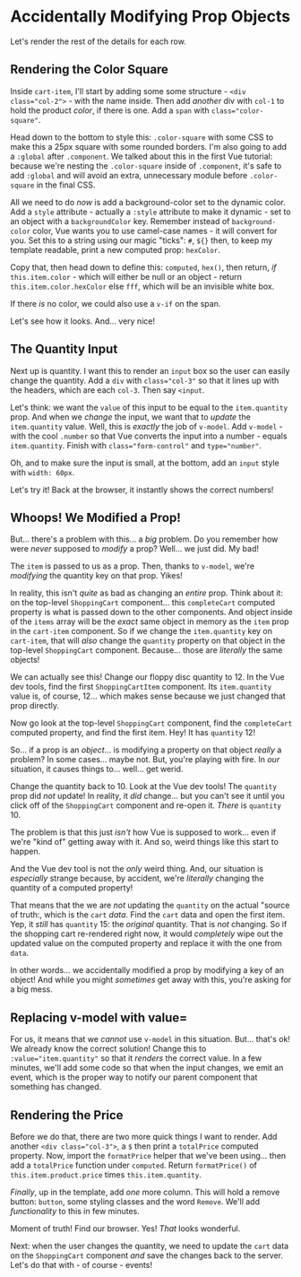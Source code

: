 # Accidentally Modifying Prop Objects

Let's render the rest of the details for each row.

## Rendering the Color Square

Inside `cart-item`, I'll start by adding some some structure -
`<div class="col-2">` - with the name inside. Then add *another* div with
`col-1` to hold the product *color*, if there is one. Add a `span` with
`class="color-square"`.

Head down to the bottom to style this: `.color-square` with some CSS to make this
a 25px square with some rounded borders. I'm also going to add a `:global` after
`.component`. We talked about this in the first Vue tutorial: because we're nesting
the `.color-square` inside of `.component`, it's safe to add `:global` and will
avoid an extra, unnecessary module before `.color-square` in the final CSS.

All we need to do *now* is add a background-color set to the dynamic color. Add
a `style` attribute - actually a `:style` attribute to make it dynamic - set to
an object with a `backgroundColor` key. Remember instead of `background-color`
color, Vue wants you to use camel-case names - it will convert for you. Set this
to a string using our magic "ticks": `#`, `${}` then, to keep my template readable,
print a new computed prop: `hexColor`.

Copy that, then head down to define this: `computed`, `hex()`, then return,
*if* `this.item.color` - which will either be null or an object - return
`this.item.color.hexColor` else `fff`, which will be an invisible white box.

If there *is* no color, we could also use a `v-if` on the span.

Let's see how it looks. And... very nice!

## The Quantity Input

Next up is quantity. I want this to render an `input` box so the user can easily
change the quantity. Add a `div` with `class="col-3"` so that it lines up with
the headers, which are each `col-3`. Then say `<input`.

Let's think: we want the `value` of this input to be equal to the `item.quantity`
prop. And when we *change* the input, we want that to *update* the `item.quantity`
value. Well, this is *exactly* the job of `v-model`. Add `v-model` - with the cool
`.number` so that Vue converts the input into a number - equals `item.quantity`.
Finish with `class="form-control"` and `type="number"`.

Oh, and to make sure the input is small, at the bottom, add an `input` style
with `width: 60px`.

Let's try it! Back at the browser, it instantly shows the correct numbers!

## Whoops! We Modified a Prop!

But... there's a problem with this... a *big* problem. Do you remember how were
*never* supposed to *modify* a prop? Well... we just did. My bad!

The `item` is passed to us as a prop. Then, thanks to `v-model`, we're
*modifying* the quantity key on that prop. Yikes!

In reality, this isn't *quite* as bad as changing an *entire* prop. Think about
it: on the top-level `ShoppingCart` component... this `completeCart` computed
property is what is passed down to the other components. And object inside
of the `items` array will be the *exact* same object in memory as the `item` prop
in the `cart-item` component. So if we change the `item.quantity` key on `cart-item`,
that will *also* change the `quantity` property on that object in the top-level
`ShoppingCart` component. Because... those are *literally* the same objects!

We can actually see this! Change our floppy disc quantity to 12. In the Vue dev
tools, find the first `ShoppingCartItem` component. Its `item.quantity` value
is, of course, 12... which makes sense because we just changed that prop directly.

Now go look at the top-level `ShoppingCart` component, find the `completeCart`
computed property, and find the first item. Hey! It has `quantity` 12!

So... if a prop is an *object*... is modifying a property on that object *really*
a problem? In some cases... maybe not. But, you're playing with fire. In *our*
situation, it causes things to... well... get werid.

Change the quantity back to 10. Look at the Vue dev tools! The `quantity` prop
did *not* update! In reality, it *did* change... but you can't see it until you
click off of the `ShoppingCart` component and re-open it. *There* is `quantity` 10.

The problem is that this just *isn't* how Vue is supposed to work... even if we're
"kind of" getting away with it. And so, weird things like this start to happen.

And the Vue dev tool is not the *only* weird thing. And, our situation is *especially*
strange because, by accident, we're *literally* changing the quantity of a computed
property!

That means that the we are *not* updating the `quantity` on the actual "source of
truth:, which is the `cart` *data*. Find the `cart` data and open the first item.
Yep, it *still* has `quantity` 15: the *original* quantity. That is *not* changing.
So if the shopping cart re-rendered right now, it would *completely* wipe out the
updated value on the computed property and replace it with the one from `data`.

In other words... we accidentally modified a prop by modifying a key of an object!
And while you might *sometimes* get away with this, you're asking for a big mess.

## Replacing v-model with value=

For us, it means that we *cannot* use `v-model` in this situation. But... that's
ok! We already know the correct solution! Change this to `:value="item.quantity"`
so that it *renders* the correct value. In a few minutes, we'll add some code so
that when the input changes, we emit an event, which is the proper way to notify
our parent component that something has changed.

## Rendering the Price

Before we do that, there are two more quick things I want to render. Add another
`<div class="col-3">`, a `$` then print a `totalPrice` computed property. Now,
import the `formatPrice` helper that we've been using... then add a `totalPrice`
function under `computed`. Return `formatPrice()` of `this.item.product.price`
times `this.item.quantity`.

*Finally*, up in the template, add *one* more column. This will hold a remove
button: `button`, some styling classes and the word `Remove`. We'll add
*functionality* to this in few minutes.

Moment of truth! Find our browser. Yes! *That* looks wonderful.

Next: when the user changes the quantity, we need to update the `cart` data
on the `ShoppingCart` component *and* save the changes back to the server. Let's
do that with - of course - events!

